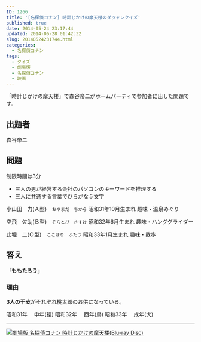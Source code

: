 ```yaml
---
ID: 1266
title: '[名探偵コナン] 時計じかけの摩天楼のダジャレクイズ'
published: true
date: 2014-05-24 23:17:44
updated: 2014-06-28 01:42:32
slug: 20140524231744.html
categories:
  - 名探偵コナン
tags:
  - クイズ
  - 劇場版
  - 名探偵コナン
  - 映画
---
```

「時計じかけの摩天楼」で森谷帝二がホームパーティで参加者に出した問題です。
<!--more-->
<h2>出題者</h2>
森谷帝二

<h2>問題</h2>
制限時間は3分
<ul>
  <li>三人の男が経営する会社のパソコンのキーワードを推理する</li>
  <li>三人に共通する言葉でひらがな５文字</li>
</ul>
<p>
小山田　力(Ａ型)　<small>おやまだ　ちから</small>
昭和31年10月生まれ
趣味・温泉めぐり

空飛　佐助(Ｂ型)　<small>そらとび　さすけ</small>
昭和32年6月生まれ
趣味・ハンググライダー

此堀　二(Ｏ型)　<small>ここほり　ふたつ</small>
昭和33年1月生まれ
趣味・散歩
</p>

<h2>答え</h2>
<strong>「ももたろう」</strong>
<h3>理由</h3>
<b>3人の干支</b>がそれぞれ桃太郎のお供になっている。
<p>
昭和31年
　申年(猿)
昭和32年
　酉年(鳥)
昭和33年
　戌年(犬)
</p>
<hr>
<a href="http://www.amazon.co.jp/exec/obidos/ASIN/B004UNGJO4/chafuso-22/ref=nosim/"><img src="https://images-na.ssl-images-amazon.com/images/I/61HLUyOKKTL._SL160_.jpg" alt="劇場版 名探偵コナン 時計じかけの摩天楼(Blu-ray Disc)"></a>